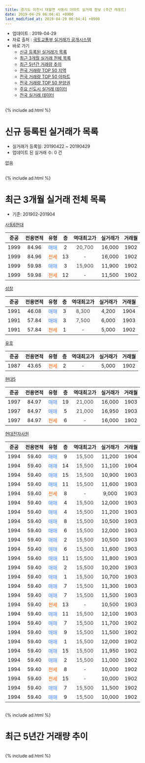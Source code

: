 ```yaml
---
title: 경기도 이천시 대월면 사동리 아파트 실거래 정보 (주간 레포트)
date: 2019-04-29 06:04:41 +0900
last_modified_at: 2019-04-29 06:04:41 +0900
---
```


* 업데이트 : 2019-04-29
* 자료 출처 : [국토교통부 실거래가 공개시스템](http://rt.molit.go.kr)
* 바로 가기
    * [신규 등록된 실거래가 목록](#신규-등록된-실거래가-목록)
    * [최근 3개월 실거래 전체 목록](#최근-3개월-실거래-전체-목록)
    * [최근 5년간 거래량 추이](#최근-5년간-거래량-추이)
    * [전국 거래량 TOP 50 지역](https://inasie.github.io/apt-trade-info/최근-3개월-전국에서-가장-거래가-많이-발생한-지역)
    * [전국 거래량 TOP 50 아파트](https://inasie.github.io/apt-trade-info/최근-3개월-전국에서-가장-거래가-많이-발생한-아파트)
    * [전국 거래량 TOP 50 분양권](https://inasie.github.io/apt-trade-info/최근-3개월-전국에서-가장-거래가-많이-발생한-분양권)
    * [주요 신도시 실거래 데이터](https://inasie.github.io/apt-trade-info/주요-신도시)
    * [전국 실거래 데이터](https://inasie.github.io/apt-trade-info/전국)
<br>
{% include ad.html %}
<br>

# 신규 등록된 실거래가 목록
* 실거래가 등록일: 20190422 ~ 20190429
* 업데이트 된 실거래 수: 0 건

없음

<br>
{% include ad.html %}
<br>

# 최근 3개월 실거래 전체 목록
* 기준: 201902-201904


[사동6현대](https://search.naver.com/search.naver?query=%EA%B2%BD%EA%B8%B0%EB%8F%84+%EC%9D%B4%EC%B2%9C%EC%8B%9C+%EB%8C%80%EC%9B%94%EB%A9%B4+%EC%82%AC%EB%8F%99%EB%A6%AC+%EC%82%AC%EB%8F%996%ED%98%84%EB%8C%80)

|준공|전용면적|유형|층|역대최고가|실거래가|거래월|
|:---:|:---:|:---:|:---:|:---:|:---:|:---:|
|1999|84.96|<span style="color:#4285f3">매매</span>|2|<span style="color:#444444">20,700</span>|16,000|1902|
|1999|84.96|<span style="color:#ff5a00">전세</span>|13|<span style="color:#444444">-</span>|16,000|1902|
|1999|59.98|<span style="color:#4285f3">매매</span>|3|<span style="color:#444444">15,900</span>|11,900|1902|
|1999|59.98|<span style="color:#ff5a00">전세</span>|12|<span style="color:#444444">-</span>|11,500|1902|

[성창](https://search.naver.com/search.naver?query=%EA%B2%BD%EA%B8%B0%EB%8F%84+%EC%9D%B4%EC%B2%9C%EC%8B%9C+%EB%8C%80%EC%9B%94%EB%A9%B4+%EC%82%AC%EB%8F%99%EB%A6%AC+%EC%84%B1%EC%B0%BD)

|준공|전용면적|유형|층|역대최고가|실거래가|거래월|
|:---:|:---:|:---:|:---:|:---:|:---:|:---:|
|1991|46.08|<span style="color:#4285f3">매매</span>|3|<span style="color:#444444">8,300</span>|4,200|1904|
|1991|57.84|<span style="color:#4285f3">매매</span>|3|<span style="color:#444444">7,500</span>|6,000|1903|
|1991|57.84|<span style="color:#ff5a00">전세</span>|1|<span style="color:#444444">-</span>|5,000|1902|

[유호](https://search.naver.com/search.naver?query=%EA%B2%BD%EA%B8%B0%EB%8F%84+%EC%9D%B4%EC%B2%9C%EC%8B%9C+%EB%8C%80%EC%9B%94%EB%A9%B4+%EC%82%AC%EB%8F%99%EB%A6%AC+%EC%9C%A0%ED%98%B8)

|준공|전용면적|유형|층|역대최고가|실거래가|거래월|
|:---:|:---:|:---:|:---:|:---:|:---:|:---:|
|1987|43.65|<span style="color:#ff5a00">전세</span>|2|<span style="color:#444444">-</span>|5,000|1902|

[현대5](https://search.naver.com/search.naver?query=%EA%B2%BD%EA%B8%B0%EB%8F%84+%EC%9D%B4%EC%B2%9C%EC%8B%9C+%EB%8C%80%EC%9B%94%EB%A9%B4+%EC%82%AC%EB%8F%99%EB%A6%AC+%ED%98%84%EB%8C%805)

|준공|전용면적|유형|층|역대최고가|실거래가|거래월|
|:---:|:---:|:---:|:---:|:---:|:---:|:---:|
|1997|84.97|<span style="color:#4285f3">매매</span>|19|<span style="color:#444444">21,000</span>|16,000|1903|
|1997|84.97|<span style="color:#4285f3">매매</span>|5|<span style="color:#444444">21,000</span>|16,950|1903|
|1997|84.97|<span style="color:#ff5a00">전세</span>|6|<span style="color:#444444">-</span>|16,000|1902|

[현대전자사원](https://search.naver.com/search.naver?query=%EA%B2%BD%EA%B8%B0%EB%8F%84+%EC%9D%B4%EC%B2%9C%EC%8B%9C+%EB%8C%80%EC%9B%94%EB%A9%B4+%EC%82%AC%EB%8F%99%EB%A6%AC+%ED%98%84%EB%8C%80%EC%A0%84%EC%9E%90%EC%82%AC%EC%9B%90)

|준공|전용면적|유형|층|역대최고가|실거래가|거래월|
|:---:|:---:|:---:|:---:|:---:|:---:|:---:|
|1994|59.40|<span style="color:#4285f3">매매</span>|9|<span style="color:#444444">15,500</span>|11,200|1904|
|1994|59.40|<span style="color:#4285f3">매매</span>|14|<span style="color:#444444">15,500</span>|11,100|1904|
|1994|59.40|<span style="color:#4285f3">매매</span>|15|<span style="color:#444444">15,500</span>|10,900|1903|
|1994|59.40|<span style="color:#4285f3">매매</span>|11|<span style="color:#444444">15,500</span>|11,600|1903|
|1994|59.40|<span style="color:#ff5a00">전세</span>|8|<span style="color:#444444">-</span>|9,000|1903|
|1994|59.40|<span style="color:#4285f3">매매</span>|4|<span style="color:#444444">15,500</span>|12,000|1903|
|1994|59.40|<span style="color:#4285f3">매매</span>|4|<span style="color:#444444">15,500</span>|11,200|1903|
|1994|59.40|<span style="color:#4285f3">매매</span>|8|<span style="color:#444444">15,500</span>|10,500|1903|
|1994|59.40|<span style="color:#4285f3">매매</span>|6|<span style="color:#444444">15,500</span>|12,000|1903|
|1994|59.40|<span style="color:#4285f3">매매</span>|2|<span style="color:#444444">15,500</span>|10,500|1903|
|1994|59.40|<span style="color:#4285f3">매매</span>|6|<span style="color:#444444">15,500</span>|11,600|1903|
|1994|59.40|<span style="color:#4285f3">매매</span>|11|<span style="color:#444444">15,500</span>|11,800|1903|
|1994|59.40|<span style="color:#4285f3">매매</span>|2|<span style="color:#444444">15,500</span>|10,200|1903|
|1994|59.40|<span style="color:#4285f3">매매</span>|1|<span style="color:#444444">15,500</span>|10,700|1903|
|1994|59.40|<span style="color:#4285f3">매매</span>|7|<span style="color:#444444">15,500</span>|11,300|1903|
|1994|59.40|<span style="color:#4285f3">매매</span>|7|<span style="color:#444444">15,500</span>|11,500|1903|
|1994|59.40|<span style="color:#ff5a00">전세</span>|13|<span style="color:#444444">-</span>|10,500|1903|
|1994|59.40|<span style="color:#4285f3">매매</span>|11|<span style="color:#444444">15,500</span>|12,100|1903|
|1994|59.40|<span style="color:#4285f3">매매</span>|7|<span style="color:#444444">15,500</span>|11,700|1902|
|1994|59.40|<span style="color:#4285f3">매매</span>|9|<span style="color:#444444">15,500</span>|11,500|1902|
|1994|59.40|<span style="color:#4285f3">매매</span>|1|<span style="color:#444444">15,500</span>|12,000|1902|
|1994|59.40|<span style="color:#4285f3">매매</span>|15|<span style="color:#444444">15,500</span>|11,950|1902|
|1994|59.40|<span style="color:#4285f3">매매</span>|2|<span style="color:#444444">15,500</span>|11,000|1902|
|1994|59.40|<span style="color:#ff5a00">전세</span>|8|<span style="color:#444444">-</span>|10,000|1902|
|1994|59.40|<span style="color:#ff5a00">전세</span>|15|<span style="color:#444444">-</span>|10,000|1902|
|1994|59.40|<span style="color:#4285f3">매매</span>|7|<span style="color:#444444">15,500</span>|11,500|1902|
|1994|59.40|<span style="color:#4285f3">매매</span>|9|<span style="color:#444444">15,500</span>|10,000|1902|


<br>
{% include ad.html %}
<br>

# 최근 5년간 거래량 추이


<div style="width:100%;">
    <canvas id="deal_progress" height="200"></canvas>
</div>

<script>
new Chart(document.getElementById("deal_progress"), {
    type: 'line',
    data: {
        labels: ['201404','201405','201406','201407','201408','201409','201410','201411','201412','201501','201502','201503','201504','201505','201506','201507','201508','201509','201510','201511','201512','201601','201602','201603','201604','201605','201606','201607','201608','201609','201610','201611','201612','201701','201702','201703','201704','201705','201706','201707','201708','201709','201710','201711','201712','201801','201802','201803','201804','201805','201806','201807','201808','201809','201810','201811','201812','201901','201902','201903','201904'],
        datasets: [{
            label: '매매',
            pointRadius: 1,
            data: [9, 13, 13, 15, 23, 21, 23, 22, 21, 33, 32, 22, 23, 21, 14, 9, 19, 19, 23, 9, 8, 19, 8, 16, 9, 10, 12, 11, 17, 16, 20, 16, 10, 18, 12, 20, 16, 16, 26, 23, 16, 19, 10, 12, 6, 22, 15, 27, 26, 21, 19, 10, 12, 6, 12, 12, 6, 24, 9, 17, 3],
            borderColor: "rgba(255, 201, 14, 1)",
            backgroundColor: "rgba(255, 201, 14, 0.5)",
            fill: false,
            lineTension: 0
        },{
            label: '전월세',
            pointRadius: 1,
            data: [13, 13, 13, 15, 12, 17, 15, 7, 9, 14, 18, 12, 15, 15, 10, 12, 12, 11, 10, 9, 16, 10, 7, 16, 12, 12, 8, 15, 4, 16, 13, 9, 11, 2, 13, 14, 4, 5, 14, 7, 7, 11, 3, 4, 9, 5, 11, 13, 10, 9, 20, 15, 6, 8, 9, 6, 4, 8, 7, 2, 0],
            borderColor: "rgba(0, 141, 185, 1)",
            backgroundColor: "rgba(0, 141, 185, 0.5)",
            fill: false,
            lineTension: 0
        }
        ]
    },
    options: {
        responsive: true,
        title: {
            display: false
        },
        tooltips: {
            mode: 'index',
            intersect: false
        },
        hover: {
            mode: 'nearest',
            intersect: true
        },
        scales: {
            xAxes: [{
                display: true,
                scaleLabel: {
                    display: true,
                    labelString: '년/월'
                }
            }],
            yAxes: [{
                display: true,
                ticks: {
                    suggestedMin: 0,
                },
                scaleLabel: {
                    display: true,
                    labelString: '실거래 수'
                }
            }]
        }
    }
});

</script>


<br>
{% include ad.html %}
<br>

